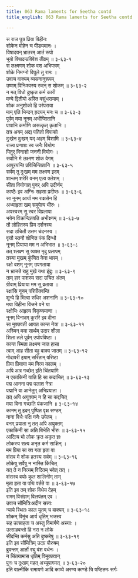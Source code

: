 ```yaml
---
title: 063 Rama laments for Seetha contd
title_english: 063 Rama laments for Seetha contd

---
```

स राज पुत्र प्रिया विहीनः  
शोकेन मोहेन च पीड्यमानः ।  
विषादयन् भ्रातरम् आर्त रूपो  
भूयो विषादम्प्रविवेश तीव्रम् ॥ ३-६३-१  
स लक्ष्मणम् शोक वश अभिपन्नम्  
शोके निमग्नो विपुले तु रामः ।  
उवाच वाक्यम् व्यसनानुरूपम्  
उष्णम् विनिःश्वस्य रुदन् स शोकम् ॥ ३-६३-२  
न मत् विधो दुष्कृत कर्म कारी  
मन्ये द्वितीयो अस्ति वसुंधरायाम् ।  
शोक अनुशोको हि परंपराया  
माम् एति भिन्दन् हृदयम् मनः च ॥ ३-६३-३  
पूर्वम् मया नूनम् अभीप्सितानि  
पापानि कर्माणि असत्कृत् कृतानि ।  
तत्र अयम् अद्य पतितो विपाको  
दुःखेन दुःखम् यद् अहम् विशामि ॥ ३-६३-४  
राज्य प्रणाशः स्व जनैः वियोगः  
पितुर् विनाशो जननी वियोगः ।  
सर्वानि मे लक्ष्मण शोक वेगम्  
आपूरयन्ति प्रविचिन्तितानि ॥ ३-६३-५  
सर्वम् तु दुःखम् मम लक्ष्मण इदम्  
शान्तम् शरीरे वनम् एत्य क्लेशम् ।  
सीता वियोगात् पुनर् अपि उदीर्णम्  
काष्टैः इव अग्निः सहसा प्रदीप्तः ॥ ३-६३-६  
सा नूनम् आर्या मम राक्षसेन हि  
अभ्याहृता खम् समुपेत्य भीरुः ।  
अपस्वरम् सु स्वर विप्रलापा  
भयेन विक्रन्दितवति अभीक्ष्णम् ॥ ३-६३-७  
तौ लोहितस्य प्रिय दर्शनस्य  
सदा उचितौ उत्तम चंदनस्य ।  
वृत्तौ स्तनौ शोणित पंक दिग्धौ  
नूनम् प्रियाया मम न अभिभात ॥ ३-६३-८  
तत् श्लक्ष्ण सु व्यक्त मृदु प्रलापम्  
तस्या मुखम् कुंचित केश भारम् ।  
रक्षो वशम् नूनम् उपगताया  
न भ्राजते राहु मुखे यथा इंदुः ॥ ३-६३-९  
ताम् हार पाशस्य सदा उचित अंतम्  
ग्रीवाम् प्रियाया मम सु व्रताया ।  
रक्षांसि नूनम् परिपीतवन्ति  
शून्ये हि भित्वा रुधिर अशनानि ॥ ३-६३-१०  
मया विहीना विजने वने या  
रक्षोभिः आहृत्य विकृष्यमाणा ।  
नूनम् विनादम् कुररि इव दीना  
सा मुक्तवती आयत कान्त नेत्रा ॥ ३-६३-११  
अस्मिन् मया सार्थम् उदार शीला  
शिला तले पूर्वम् उपोपविष्टा ।  
कान्त स्मिता लक्ष्मण जात हासा  
त्वाम् आह सीता बहु वाक्य जातम् ॥ ३-६३-१२  
गोदावरी इयाम् सरिताम् वरिष्टा  
प्रिया प्रियाया मम नित्य कालम् ।  
अपि अत्र गच्छेत् इति चिंतयामि  
न एकाकिनी याति हि सा कदाचित् ॥ ३-६३-१३  
पद्म आनना पद्म पलाश नेत्रा  
पद्मानि वा आनेतुम् अभिप्रयाता ।  
तत् अपि अयुक्तम् न हि सा कद्दचित्  
मया विना गच्छति पंकजानि ॥ ३-६३-१४  
कामम् तु इदम् पुष्पित वृक्ष सण्डम्  
नाना विधैः पक्षि गणैः उपेतम् ।  
वनम् प्रयाता नु तत् अपि अयुक्तम्  
एकाकिनी सा अति बिभेति भीरुः ॥ ३-६३-१५  
आदित्य भो लोक क्रृत अकृत ज्ञः  
लोकस्य सत्य अनृत कर्म साक्षिन् ।  
मम प्रिया सा क्व गता हृता वा  
शंसव मे शोक हतस्य सर्वम् ॥ ३-६३-१६  
लोकेषु सर्वेषु न नास्ति किंचित्  
यत् ते न नित्यम् विदितम् भवेत् तत् ।  
शंसस्व वयोः कुल शालिनीम् ताम्  
मृता हृता वा पथि वर्तते वा ॥ ३-६३-१७  
इति इव तम् शोक विधेय देहम्  
रामम् विसंज्ञम् विलपंतम् एव ।  
उवाच सौमित्रिःअदीन सत्त्वः  
न्याये स्थितः काल युतम् च वाक्यम् ॥ ३-६३-१८  
शोकम् विमुंच आर्य धृतिम् भजस्व  
सह उत्साहता च अस्तु विमार्गणे अस्याः ।  
उत्साहवन्तो हि नरा न लोके  
सीदन्ति कर्मसु अति दुष्करेषु ॥ ३-६३-१९  
इति इव सौमित्रिम् उदग्र पौरुषम्  
ब्रुवन्तम् आर्तो रघु वंश वर्धनः ।  
न चिंतयामास धृतिम् विमुक्तवान्  
पुनः च दुःखम् महत् अभ्युपागमत् ॥ ३-६३-२०  
इति वाल्मीकि रामायणे आदि काव्ये अरण्य काण्डे त्रि षष्टितमः सर्गः